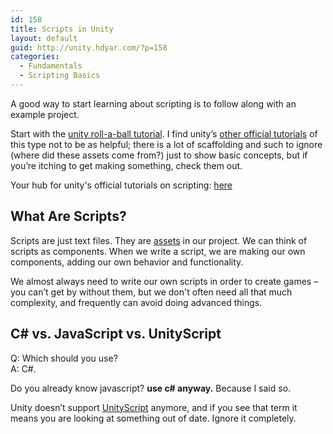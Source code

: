 ```yaml
---
id: 158
title: Scripts in Unity
layout: default
guid: http://unity.hdyar.com/?p=158
categories:
  - Fundamentals
  - Scripting Basics
---
```

A good way to start learning about scripting is to follow along with an example project. 

Start with the [unity roll-a-ball tutorial](https://unity3d.com/learn/tutorials/s/roll-ball-tutorial). I find unity&#8217;s [other official tutorials](https://unity3d.com/learn/tutorials) of this type not to be as helpful; there is a lot of scaffolding and such to ignore (where did these assets come from?) just to show basic concepts, but if you&#8217;re itching to get making something, check them out.

Your hub for unity's official tutorials on scripting: [here](https://unity3d.com/learn/tutorials/s/scripting)

## What Are Scripts?

Scripts are just text files. They are [assets](../fundamentals/what-are-assets.md) in our project. We can think of scripts as components. When we write a script, we are making our own components, adding our own behavior and functionality.

We almost always need to write our own scripts in order to create games &#8211; you can&#8217;t get by without them, but we don't often need all that much complexity, and frequently can avoid doing advanced things.

## C# vs. JavaScript vs. UnityScript

Q: Which should you use?  
A: C#.

Do you already know javascript? **use c# anyway.** Because I said so.

Unity doesn&#8217;t support [UnityScript](https://blogs.unity3d.com/2017/08/11/unityscripts-long-ride-off-into-the-sunset/) anymore, and if you see that term it means you are looking at something out of date. Ignore it completely.